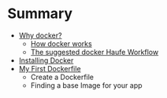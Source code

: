 # Summary

* [Why docker?](README.md)
   * [How docker works](how_docker_works.md)
   * [The suggested docker Haufe Workflow](the_suggested_docker_haufe_workflow.md)
* [Installing Docker](installing_docker.md)
* [My First Dockerfile](docker_command_reference.md)
   * Create a Dockerfile
   * Finding a base Image for your app

